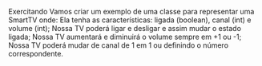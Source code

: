 Exercitando
Vamos criar um exemplo de uma classe para representar uma SmartTV onde:
Ela tenha as características: ligada (boolean), canal (int) e volume (int);
Nossa TV poderá ligar e desligar e assim mudar o estado ligada;
Nossa TV aumentará e diminuirá o volume sempre em +1 ou -1;
Nossa TV poderá mudar de canal de 1 em 1 ou definindo o número correspondente.